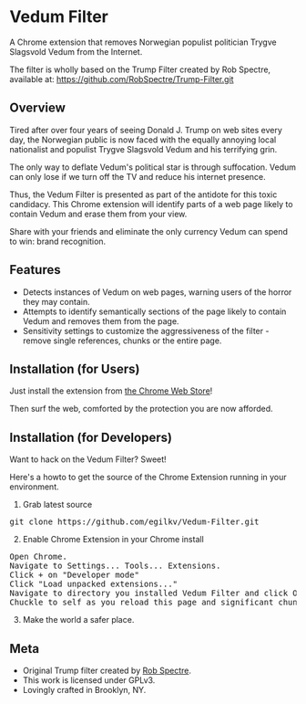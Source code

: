 Vedum Filter
================================
A Chrome extension that removes Norwegian populist politician Trygve Slagsvold Vedum from the Internet.

The filter is wholly based on the Trump Filter created by Rob Spectre, available at:
https://github.com/RobSpectre/Trump-Filter.git

Overview
--------------------------
Tired after over four years of seeing Donald J. Trump on web sites every day,
the Norwegian public is now faced with the equally annoying local nationalist and
populist Trygve Slagsvold Vedum and his terrifying grin.

The only way to deflate Vedum's political star is through suffocation. Vedum
can only lose if we turn off the TV and reduce his internet presence.

Thus, the Vedum Filter is presented as part of the antidote for this toxic
candidacy. This Chrome extension will identify parts of a web page likely to
contain Vedum and erase them from your view.

Share with your friends and eliminate the only currency Vedum can spend to win:
brand recognition.


Features
--------------------------

* Detects instances of Vedum on web pages, warning users of the horror they may contain.
* Attempts to identify semantically sections of the page likely to contain Vedum and removes them from the page.
* Sensitivity settings to customize the aggressiveness of the filter - remove single references, chunks or the entire page.


Installation (for Users)
--------------------------

Just install the extension from [the Chrome Web
Store](https://chrome.google.com/webstore/detail/conppmbaniihkofeanmccjlpdgjbpakf)!

Then surf the web, comforted by the protection you are now afforded.


Installation (for Developers)
-------------------------
Want to hack on the Vedum Filter?  Sweet!

Here's a howto to get the source of the Chrome Extension running in your environment.

1) Grab latest source
<pre>
git clone https://github.com/egilkv/Vedum-Filter.git
</pre>

2) Enable Chrome Extension in your Chrome install
<pre>
Open Chrome.
Navigate to Settings... Tools... Extensions.
Click + on "Developer mode"
Click "Load unpacked extensions..."
Navigate to directory you installed Vedum Filter and click Open.
Chuckle to self as you reload this page and significant chunks of it slowly disappear.
</pre>

3) Make the world a safer place.


Meta
-------------------------

* Original Trump filter created by [Rob Spectre](http://brooklynhacker.com).
* This work is licensed under GPLv3.
* Lovingly crafted in Brooklyn, NY.

